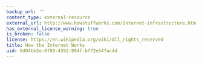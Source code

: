 ```yaml
---
backup_url: ''
content_type: external-resource
external_url: http://www.howstuffworks.com/internet-infrastructure.htm
has_external_license_warning: true
is_broken: false
license: https://en.wikipedia.org/wiki/All_rights_reserved
title: How the Internet Works
uid: 8d04bb2e-8f89-4592-994f-bf72e547ac4d
---
```

